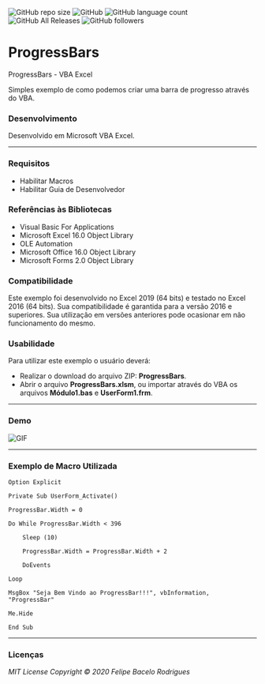 ![GitHub repo size](https://img.shields.io/github/repo-size/felipebacelo/ProgressBars?style=for-the-badge)
![GitHub](https://img.shields.io/github/license/felipebacelo/ProgressBars?style=for-the-badge)
![GitHub language count](https://img.shields.io/github/languages/count/felipebacelo/ProgressBars?style=for-the-badge)
![GitHub All Releases](https://img.shields.io/github/downloads/felipebacelo/ProgressBars/total?style=for-the-badge)
![GitHub followers](https://img.shields.io/github/followers/felipebacelo?style=for-the-badge)

# ProgressBars
ProgressBars - VBA Excel

Simples exemplo de como podemos criar uma barra de progresso através do VBA.

### Desenvolvimento

Desenvolvido em Microsoft VBA Excel.
***
### Requisitos

* Habilitar Macros
* Habilitar Guia de Desenvolvedor

### Referências às Bibliotecas

* Visual Basic For Applications
* Microsoft Excel 16.0 Object Library
* OLE Automation
* Microsoft Office 16.0 Object Library
* Microsoft Forms 2.0 Object Library

### Compatibilidade

Este exemplo foi desenvolvido no Excel 2019 (64 bits) e testado no Excel 2016 (64 bits). Sua compatibilidade é garantida para a versão 2016 e superiores. Sua utilização em versões anteriores pode ocasionar em não funcionamento do mesmo.

### Usabilidade

Para utilizar este exemplo o usuário deverá:

* Realizar o download do arquivo ZIP: __ProgressBars__.
* Abrir o arquivo __ProgressBars.xlsm__, ou importar através do VBA os arquivos __Módulo1.bas__ e __UserForm1.frm__.
***
### Demo

![GIF](https://github.com/felipebacelo/ProgressBars/blob/main/Demo.gif)

***
### Exemplo de Macro Utilizada

```
Option Explicit

Private Sub UserForm_Activate()

ProgressBar.Width = 0

Do While ProgressBar.Width < 396
    
    Sleep (10)

    ProgressBar.Width = ProgressBar.Width + 2
    
    DoEvents
    
Loop

MsgBox "Seja Bem Vindo ao ProgressBar!!!", vbInformation, "ProgressBar"

Me.Hide

End Sub
```
***
### Licenças

_MIT License_
_Copyright   ©   2020 Felipe Bacelo Rodrigues_

